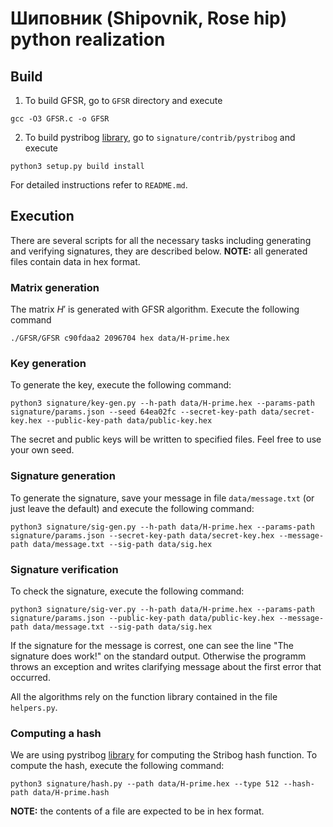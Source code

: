 # Шиповник (Shipovnik, Rose hip) python realization

## Build

  1. To build GFSR, go to `GFSR` directory and execute
```
gcc -O3 GFSR.c -o GFSR
```
2. To build pystribog [library](https://github.com/ddulesov/pystribog/), go to `signature/contrib/pystribog` and execute
  ```
  python3 setup.py build install
  ```
  For detailed instructions refer to `README.md`.
  

## Execution

There are several scripts for all the necessary tasks including generating and verifying signatures, they are described below. 
**NOTE:** all generated files contain data in hex format.

### Matrix generation 

The matrix $H'$ is generated with GFSR algorithm. Execute the following command 
```
./GFSR/GFSR c90fdaa2 2096704 hex data/H-prime.hex
```

### Key generation

To generate the key, execute the following command:
```
python3 signature/key-gen.py --h-path data/H-prime.hex --params-path signature/params.json --seed 64ea02fc --secret-key-path data/secret-key.hex --public-key-path data/public-key.hex
```
The secret and public keys will be written to specified files.
Feel free to use your own seed.

### Signature generation

To generate the signature, save your message in file `data/message.txt` (or just leave the default) and execute the following command:
```
python3 signature/sig-gen.py --h-path data/H-prime.hex --params-path signature/params.json --secret-key-path data/secret-key.hex --message-path data/message.txt --sig-path data/sig.hex
```

### Signature verification

To check the signature, execute the following command:
```
python3 signature/sig-ver.py --h-path data/H-prime.hex --params-path signature/params.json --public-key-path data/public-key.hex --message-path data/message.txt --sig-path data/sig.hex
```

If the signature for the message is correst, one can see the line "The signature does work!" on the standard output. Otherwise the programm throws an exception and writes clarifying message about the first error that occurred.

All the algorithms rely on the function library contained in the file `helpers.py`.

### Computing a hash

We are using pystribog [library](https://github.com/ddulesov/pystribog/) for computing the Stribog hash function.
To compute the hash, execute the following command:
```
python3 signature/hash.py --path data/H-prime.hex --type 512 --hash-path data/H-prime.hash
```

**NOTE:** the contents of a file are expected to be in hex format.

